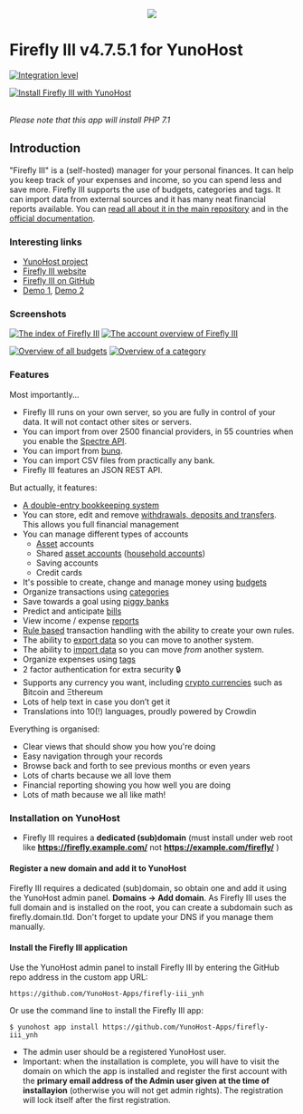 <p align="center"><img src="https://firefly-iii.org/static/img/logo-small-new.png"></p>

# Firefly III v4.7.5.1 for YunoHost

[![Integration level](https://dash.yunohost.org/integration/firefly-iii.svg)](https://ci-apps.yunohost.org/jenkins/job/firefly-iii%20%28Community%29/lastBuild/consoleFull)  

[![Install Firefly III with YunoHost](https://install-app.yunohost.org/install-with-yunohost.png)](https://install-app.yunohost.org/?app=firefly-iii)<br><br>


*Please note that this app will install PHP 7.1*

## Introduction
"Firefly III" is a (self-hosted) manager for your personal finances. It can help you keep track of your expenses and income, so you can spend less and save more. Firefly III supports the use of budgets, categories and tags. It can import data from external sources and it has many neat financial reports available. You can [read all about it in the main repository](https://github.com/firefly-iii/firefly-iii) and in the [official documentation](https://firefly-iii.readthedocs.io/en/latest/).

### Interesting links

- [YunoHost project](https://yunohost.org)
- [Firefly III website](https://firefly-iii.org/)
- [Firefly III on GitHub](https://github.com/firefly-iii/firefly-iii)
- [Demo 1](https://demo.firefly-iii.org/login), [Demo 2](http://www.softaculous.com/softaculous/demos/Firefly_III)

### Screenshots

[![The index of Firefly III](https://firefly-iii.org/static/screenshots/4.7.4/tiny/index.png)](https://firefly-iii.org/static/screenshots/4.7.4/index.png) [![The account overview of Firefly III](https://firefly-iii.org/static/screenshots/4.7.4/tiny/account.png)](https://firefly-iii.org/static/screenshots/4.7.4/account.png)

[![Overview of all budgets](https://firefly-iii.org/static/screenshots/4.7.4/tiny/budget.png)](https://firefly-iii.org/static/screenshots/4.7.4/budget.png) [![Overview of a category](https://firefly-iii.org/static/screenshots/4.7.4/tiny/category.png)](https://firefly-iii.org/static/screenshots/4.7.4/category.png)

### Features

Most importantly...

* Firefly III runs on your own server, so you are fully in control of your data. It will not contact other sites or servers.
* You can import from over 2500 financial providers, in 55 countries when you enable the [Spectre API](http://firefly-iii.readthedocs.io/en/latest/import/spectre.html).
* You can import from [bunq](https://www.bunq.com/).
* You can import CSV files from practically any bank.
* Firefly III features an JSON REST API.

But actually, it features:

* [A double-entry bookkeeping system](http://firefly-iii.readthedocs.io/en/latest/concepts/transactions.html)
* You can store, edit and remove [withdrawals, deposits and transfers](http://firefly-iii.readthedocs.io/en/latest/concepts/transactions.html). This allows you full financial management
* You can manage different types of accounts
  * [Asset](http://firefly-iii.readthedocs.io/en/latest/concepts/accounts.html) accounts
  * Shared [asset accounts](http://firefly-iii.readthedocs.io/en/latest/concepts/accounts.html) ([household accounts](http://firefly-iii.readthedocs.io/en/latest/concepts/accounts.html))
  * Saving accounts
  * Credit cards
* It's possible to create, change and manage money using [budgets](http://firefly-iii.readthedocs.io/en/latest/concepts/budgets.html)
* Organize transactions using [categories](http://firefly-iii.readthedocs.io/en/latest/concepts/categories.html)
* Save towards a goal using [piggy banks](http://firefly-iii.readthedocs.io/en/latest/advanced/piggies.html)
* Predict and anticipate [bills](http://firefly-iii.readthedocs.io/en/latest/advanced/bills.html)
* View income / expense [reports](http://firefly-iii.readthedocs.io/en/latest/advanced/reports.html)
* [Rule based](http://firefly-iii.readthedocs.io/en/latest/advanced/rules.html) transaction handling with the ability to create your own rules.
* The ability to [export data](http://firefly-iii.readthedocs.io/en/latest/import/export.html) so you can move to another system.
* The ability to [import data](http://firefly-iii.readthedocs.io/en/latest/import/csv.html) so you can move _from_ another system.
* Organize expenses using [tags](http://firefly-iii.readthedocs.io/en/latest/concepts/tags.html)
* 2 factor authentication for extra security 🔒
* Supports any currency you want, including [crypto currencies](http://firefly-iii.readthedocs.io/en/latest/concepts/currencies.html) such as ₿itcoin  and Ξthereum
* Lots of help text in case you don’t get it
* Translations into 10(!) languages, proudly powered by Crowdin

Everything is organised:

* Clear views that should show you how you're doing
* Easy navigation through your records
* Browse back and forth to see previous months or even years
* Lots of charts because we all love them
* Financial reporting showing you how well you are doing
* Lots of math because we all like math!

### Installation on YunoHost

- Firefly III requires a **dedicated (sub)domain** (must install under web root like **https://firefly.example.com/** not **https://example.com/firefly/** )

#### Register a new domain and add it to YunoHost

Firefly III requires a dedicated (sub)domain, so obtain one and add it using the YunoHost admin panel. **Domains -> Add domain**. As Firefly III uses the full domain and is installed on the root, you can create a subdomain such as firefly.domain.tld. Don't forget to update your DNS if you manage them manually.
 
#### Install the Firefly III application

Use the YunoHost admin panel to install Firefly III by entering the GitHub repo address in the custom app URL:

```
https://github.com/YunoHost-Apps/firefly-iii_ynh
```

Or use the command line to install the Firefly III app:

```    
$ yunohost app install https://github.com/YunoHost-Apps/firefly-iii_ynh
```

- The admin user should be a registered YunoHost user.
- Important: when the installation is complete, you will have to visit the domain on which the app is installed and register the first account with the **primary email address of the Admin user given at the time of installayion** (otherwise you will not get admin rights). The registration will lock itself after the first registration.

